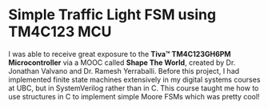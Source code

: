 Simple Traffic Light FSM using TM4C123 MCU
======

I was able to receive great exposure to the **Tiva™ TM4C123GH6PM Microcontroller** via a MOOC called __Shape The World__, created by Dr. Jonathan Valvano and Dr. Ramesh Yerraballi.
Before this project, I had implemented finite state machines extensively in my digital systems courses at UBC, but in SystemVerilog rather than in C. This course taught me how to 
use structures in C to implement simple Moore FSMs which was pretty cool!

